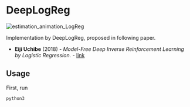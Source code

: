 # DeepLogReg

![estimation_animation_LogReg](./LogReg.gif "Estimating density ratio by DeepLogReg") 

Implementation by DeepLogReg, proposed in following paper.
* **Eiji Uchibe** (2018) - *Model-Free Deep Inverse Reinforcement Learning by Logistic Regression.* - [link](https://link.springer.com/article/10.1007/s11063-017-9702-7)
## Usage
First, run
```
python3 
```
